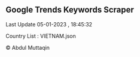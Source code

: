 

## Google Trends Keywords Scraper 
 
Last Update 05-01-2023 , 18:45:32

Country List :
VIETNAM.json



© Abdul Muttaqin 
